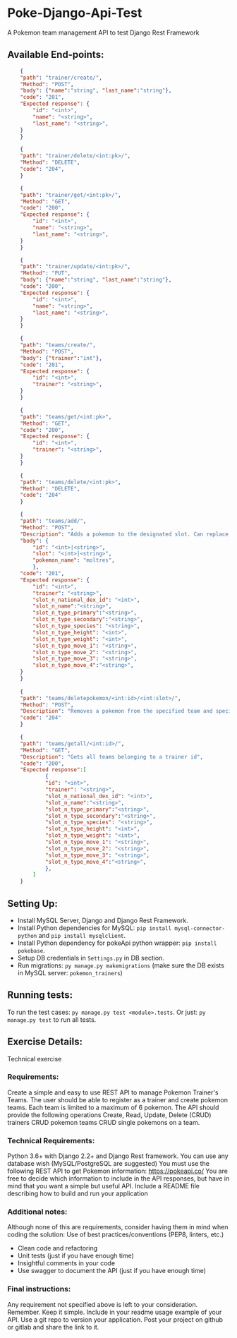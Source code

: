 # Poke-Django-Api-Test
A Pokemon team management API to test Django Rest Framework

## Available End-points:

```json
    {
    "path": "trainer/create/",
    "Method": "POST",
    "body": {"name":"string", "last_name":"string"},
    "code": "201",
    "Expected response": {
        "id": "<int>",
        "name": "<string>",
        "last_name": "<string>",
    }
    }

    {
    "path": "trainer/delete/<int:pk>/",
    "Method": "DELETE",
    "code": "204",
    }

    {
    "path": "trainer/get/<int:pk>/",
    "Method": "GET",
    "code": "200",
    "Expected response": {
        "id": "<int>",
        "name": "<string>",
        "last_name": "<string>",
    }
    }

    {
    "path": "trainer/update/<int:pk>/",
    "Method": "PUT",
    "body": {"name":"string", "last_name":"string"},
    "code": "200",
    "Expected response": {
        "id": "<int>",
        "name": "<string>",
        "last_name": "<string>",
    }
    }

    {
    "path": "teams/create/",
    "Method": "POST",
    "body": {"trainer":"int"},
    "code": "201",
    "Expected response": {
        "id": "<int>",
        "trainer": "<string>",
    }
    }

    {
    "path": "teams/get/<int:pk>",
    "Method": "GET",
    "code": "200",
    "Expected response": {
        "id": "<int>",
        "trainer": "<string>",
    }
    }

    {
    "path": "teams/delete/<int:pk>",
    "Method": "DELETE",
    "code": "204"
    }

    {
    "path": "teams/add/",
    "Method": "POST",
    "Description": "Adds a pokemon to the designated slot. Can replace an already existing pokemon",
    "body": {
        "id": "<int>|<string>",
        "slot": "<int>|<string>",
        "pokemon_name": "moltres",
        },
    "code": "201",
    "Expected response": {
        "id": "<int>",
        "trainer": "<string>",
        "slot_n_national_dex_id": "<int>",
        "slot_n_name":"<string>",
        "slot_n_type_primary":"<string>",
        "slot_n_type_secondary":"<string>",
        "slot_n_type_species": "<string>",
        "slot_n_type_height": "<int>",
        "slot_n_type_weight": "<int>",
        "slot_n_type_move_1": "<string>",
        "slot_n_type_move_2": "<string>",
        "slot_n_type_move_3": "<string>",
        "slot_n_type_move_4":"<string>",
    }
    }
    
    {
    "path": "teams/deletepokemon/<int:id>/<int:slot>/",
    "Method": "POST",
    "Description": "Removes a pokemon from the specified team and specified slot",
    "code": "204"
    }

    {
    "path": "teams/getall/<int:id>/",
    "Method": "GET",
    "Description": "Gets all teams belonging to a trainer id",
    "code": "200",
    "Expected response":[
            {
            "id": "<int>",
            "trainer": "<string>",
            "slot_n_national_dex_id": "<int>",
            "slot_n_name":"<string>",
            "slot_n_type_primary":"<string>",
            "slot_n_type_secondary":"<string>",
            "slot_n_type_species": "<string>",
            "slot_n_type_height": "<int>",
            "slot_n_type_weight": "<int>",
            "slot_n_type_move_1": "<string>",
            "slot_n_type_move_2": "<string>",
            "slot_n_type_move_3": "<string>",
            "slot_n_type_move_4":"<string>",
            },
        ]
    }

```

## Setting Up:
- Install MySQL Server, Django and Django Rest Framework.
- Install Python dependencies for MySQL: `pip install mysql-connector-python` and `pip install mysqlclient`.
- Install Python dependency for pokeApi python wrapper: `pip install pokebase`.
- Setup DB credentials in `Settings.py` in DB section.
- Run migrations: `py manage.py makemigrations` (make sure the DB exists in MySQL server: `pokemon_trainers`)

## Running tests:
To run the test cases: `py manage.py test <module>.tests`.
Or just: `py manage.py test` to run all tests.

## Exercise Details:

Technical exercise

### Requirements:

Create a simple and easy to use REST API to manage Pokemon Trainer's Teams. The user should be able to register as a trainer and create pokemon teams. Each team is limited to a maximum of 6 pokemon.
The API should provide the following operations
Create, Read, Update, Delete (CRUD) trainers
CRUD pokemon teams
CRUD  single pokemons on a team.
 
### Technical Requirements:

Python 3.6+ with Django 2.2+ and Django Rest framework.
You can use any database wish (MySQL/PostgreSQL are suggested)
You must use the following REST API to get Pokemon information: https://pokeapi.co/ 
You are free to decide which information to include in the API responses, but have in mind that you want a simple but useful API.
Include a README file describing how to build and run your application
 
### Additional notes:

Although none of this are requirements, consider having them in mind when coding the solution:
Use of best practices/conventions (PEP8, linters, etc.)
- Clean code and refactoring
- Unit tests (just if you have enough time)
- Insightful comments in your code
- Use swagger to document the API (just if you have enough time)
 
### Final instructions:

Any requirement not specified above is left to your consideration. Remember. Keep it simple.
Include in your readme usage example of your API.
Use a git repo to version your application. 
Post your project on github or gitlab and share the link to it.
